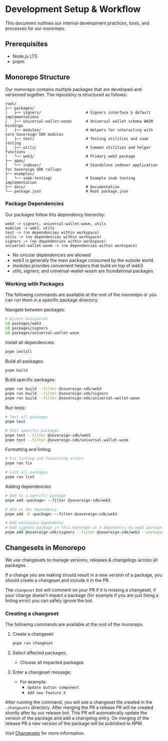 # Development Setup & Workflow

This document outlines our internal development practices, tools, and processes for our monorepo.

## Prerequisites

- Node.js LTS
- pnpm

## Monorepo Structure

Our monorepo contains multiple packages that are developed and versioned together. The repository is structured as follows:

```
root/
├── packages/
│   ├── signers/                    # Signers interface & default implementations
│   ├── universal-wallet-wasm/      # Universal wallet schema WASM bindings
│   ├── modules/                    # Helpers for interacting with core Sovereign SDK modules
│   ├── test/                       # Testing utilities and soak testing
│   ├── utils/                      # Common utilities and helper functions
│   └── web3/                       # Primary web3 package
├── apps/
│   └── indexer/                    # Standalone indexer application for Sovereign SDK rollups
├── examples/
│   └── soak-testing/               # Example soak testing implementation
├── docs/                           # Documentation
└── package.json                    # Root package.json
```

### Package Dependencies

Our packages follow this dependency hierarchy:

```
web3 -> signers, universal-wallet-wasm, utils
modules -> web3, utils
test -> (no dependencies within workspace)
utils -> (no dependencies within workspace)
signers -> (no dependencies within workspace)
universal-wallet-wasm -> (no dependencies within workspace)
```

- No circular dependencies are allowed
- web3 is generally the main package consumed by the outside world
- modules provides convenient helpers that build on top of web3
- utils, signers, and universal-wallet-wasm are foundational packages

### Working with Packages

The following commands are available at the root of the monorepo or you can run them in a specific package directory.

Navigate between packages:

```bash
# Direct navigation
cd packages/web3
cd packages/signers
cd packages/universal-wallet-wasm
```

Install all dependencies:

```bash
pnpm install
```

Build all packages:

```bash
pnpm build
```

Build specific packages:

```bash
pnpm run build --filter @sovereign-sdk/web3
pnpm run build --filter @sovereign-sdk/signers
pnpm run build --filter @sovereign-sdk/universal-wallet-wasm
```

Run tests:

```bash
# Test all packages
pnpm test

# Test specific packages
pnpm test --filter @sovereign-sdk/web3
pnpm test --filter @sovereign-sdk/universal-wallet-wasm
```

Formatting and linting:

```bash
# Fix linting and formatting errors
pnpm run fix

# Lint all packages
pnpm run lint
```

Adding dependencies:

```bash
# Add to a specific package
pnpm add <package> --filter @sovereign-sdk/web3

# Add as dev dependency
pnpm add -D <package> --filter @sovereign-sdk/web3

# Add workspace dependency
# Add signers package in this monorepo as a dependency to web3 package
pnpm add @sovereign-sdk/signers --filter @sovereign-sdk/web3 --workspace
```

## Changesets in Monorepo

We use changesets to manage versions, releases & changelogs across all packages.

If a change you are making should result in a new version of a package, you should create a changeset and include it in the PR.

The `changeset` bot will comment on your PR if it is missing a changeset, if your change doesn't impact a package (for example if you are just fixing a linting error) you can safely ignore the bot.

### Creating a changeset

The following commands are available at the root of the monorepo.

1. Create a changeset:

   ```bash
   pnpm run changeset
   ```

2. Select affected packages:
   - Choose all impacted packages

3. Enter a changeset message:
   - For example:
     - `Update button component`
     - `Add new feature X`

After running the command, you will see a changeset file created in the `.changesets` directory. After merging the PR a release PR will be created shortly after by our release bot. This PR will automatically update the version of the package and add a changelog entry. On merging of the release PR a new version of the package will be published to NPM.

Visit [Changesets](https://github.com/changesets/changesets) for more information.